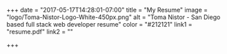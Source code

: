 +++
date = "2017-05-17T14:28:01-07:00"
title = "My Resume"
image = "logo/Toma-Nistor-Logo-White-450px.png"
alt = "Toma Nistor - San Diego based full stack web developer resume"
color = "#212121"
link1 = "resume.pdf"
link2 = ""

+++
